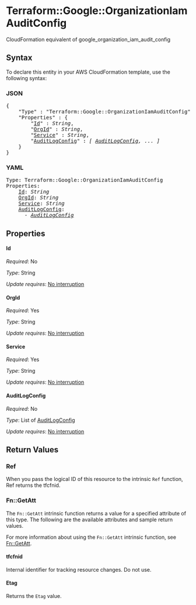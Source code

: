 # Terraform::Google::OrganizationIamAuditConfig

CloudFormation equivalent of google_organization_iam_audit_config

## Syntax

To declare this entity in your AWS CloudFormation template, use the following syntax:

### JSON

<pre>
{
    "Type" : "Terraform::Google::OrganizationIamAuditConfig",
    "Properties" : {
        "<a href="#id" title="Id">Id</a>" : <i>String</i>,
        "<a href="#orgid" title="OrgId">OrgId</a>" : <i>String</i>,
        "<a href="#service" title="Service">Service</a>" : <i>String</i>,
        "<a href="#auditlogconfig" title="AuditLogConfig">AuditLogConfig</a>" : <i>[ <a href="auditlogconfig.md">AuditLogConfig</a>, ... ]</i>
    }
}
</pre>

### YAML

<pre>
Type: Terraform::Google::OrganizationIamAuditConfig
Properties:
    <a href="#id" title="Id">Id</a>: <i>String</i>
    <a href="#orgid" title="OrgId">OrgId</a>: <i>String</i>
    <a href="#service" title="Service">Service</a>: <i>String</i>
    <a href="#auditlogconfig" title="AuditLogConfig">AuditLogConfig</a>: <i>
      - <a href="auditlogconfig.md">AuditLogConfig</a></i>
</pre>

## Properties

#### Id

_Required_: No

_Type_: String

_Update requires_: [No interruption](https://docs.aws.amazon.com/AWSCloudFormation/latest/UserGuide/using-cfn-updating-stacks-update-behaviors.html#update-no-interrupt)

#### OrgId

_Required_: Yes

_Type_: String

_Update requires_: [No interruption](https://docs.aws.amazon.com/AWSCloudFormation/latest/UserGuide/using-cfn-updating-stacks-update-behaviors.html#update-no-interrupt)

#### Service

_Required_: Yes

_Type_: String

_Update requires_: [No interruption](https://docs.aws.amazon.com/AWSCloudFormation/latest/UserGuide/using-cfn-updating-stacks-update-behaviors.html#update-no-interrupt)

#### AuditLogConfig

_Required_: No

_Type_: List of <a href="auditlogconfig.md">AuditLogConfig</a>

_Update requires_: [No interruption](https://docs.aws.amazon.com/AWSCloudFormation/latest/UserGuide/using-cfn-updating-stacks-update-behaviors.html#update-no-interrupt)

## Return Values

### Ref

When you pass the logical ID of this resource to the intrinsic `Ref` function, Ref returns the tfcfnid.

### Fn::GetAtt

The `Fn::GetAtt` intrinsic function returns a value for a specified attribute of this type. The following are the available attributes and sample return values.

For more information about using the `Fn::GetAtt` intrinsic function, see [Fn::GetAtt](https://docs.aws.amazon.com/AWSCloudFormation/latest/UserGuide/intrinsic-function-reference-getatt.html).

#### tfcfnid

Internal identifier for tracking resource changes. Do not use.

#### Etag

Returns the <code>Etag</code> value.

